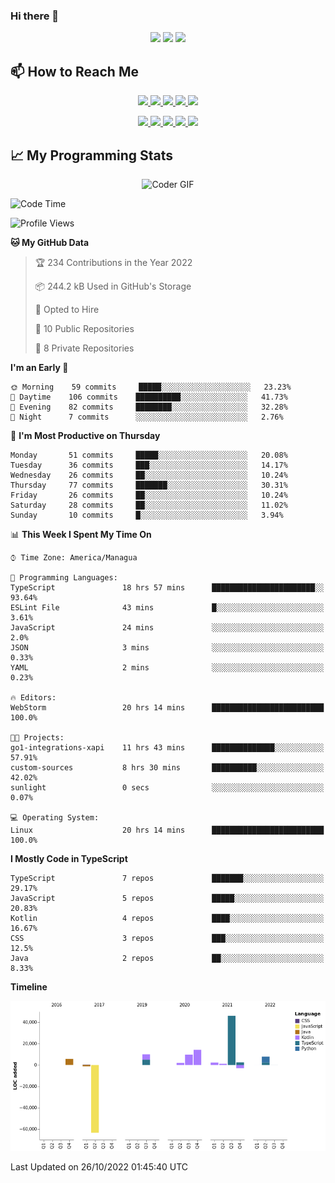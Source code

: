 ### Hi there 👋

<!--
**DevKenny/DevKenny** is a ✨ _special_ ✨ repository because its `README.md` (this file) appears on your GitHub profile.

Here are some ideas to get you started:

- 🔭 I’m currently working on ...
- 🌱 I’m currently learning ...
- 👯 I’m looking to collaborate on ...
- 🤔 I’m looking for help with ...
- 💬 Ask me about ...
- 📫 How to reach me: ...
- 😄 Pronouns: ...
- ⚡ Fun fact: ...
-->

<p align = "center">
  <img src="https://github-readme-stats.vercel.app/api?username=DevKenny&count_private=true&show_icons=true&theme=graywhite&line_height=30&hide_border=true">
  <img src="https://github-readme-stats.vercel.app/api/top-langs/?username=DevKenny&hide=html,css&theme=graywhite&hide_border=true">
  <img src="https://github-profile-summary-cards.vercel.app/api/cards/profile-details?username=DevKenny&theme=vue">
</p>

## 📫 How to Reach Me

<p align="center">
 <a href="https://devkenny.github.io">
  <img src="https://img.shields.io/badge/DevKenny-%23206A5D.svg?&style=for-the-badge&logo=jquery&logoColor=white" />
 </a>

 <a href="https://www.linkedin.com/in/hreal92">
  <img src="https://img.shields.io/badge/connect-%230077B5.svg?&style=for-the-badge&logo=linkedin&logoColor=white" />
 </a>

 <a href="https://join.skype.com/invite/IQ6gVADlpBSM">
  <img src="https://img.shields.io/badge/chat-%2300AFF0.svg?&style=for-the-badge&logo=skype&logoColor=white" />
 </a>

 <a href="mailto:realherrold@gmail.com">
  <img src="https://img.shields.io/badge/email-%23C14438.svg?&style=for-the-badge&logo=Gmail&logoColor=white" />
 </a>

 <a href="https://wa.me/50589517503">
  <img src="https://img.shields.io/badge/Whatsapp-%2300BFA5.svg?&style=for-the-badge&logo=Whatsapp&logoColor=white" />
 </a>
</p>

<p align="center">
  <a href="#">
    <img src="https://badges.pufler.dev/visits/DevKenny/DevKenny?style=flat-square&color=green&logo=github">
  </a>
  <a href="#">
    <img src="https://badges.pufler.dev/years/DevKenny?style=flat-square&color=green&logo=github">
  </a>
  <a href="#">
    <img src="https://badges.pufler.dev/repos/DevKenny?style=flat-square&color=green&logo=github">
  </a>
  <a href="#">
    <img src="https://badges.pufler.dev/gists/DevKenny?style=flat-square&color=green&logo=github">
  </a>
  <a href="#">
    <img src="https://badges.pufler.dev/commits/monthly/DevKenny?style=flat-square&color=green&logo=github">
  </a>
</p>

## 📈 My Programming Stats

<p align="center">
 <img src="https://www.mygo.ge/uploads/blog/1584023795.jpg" alt="Coder GIF" style="max-width:500px">
</p>

<!--START_SECTION:waka-->
![Code Time](http://img.shields.io/badge/Code%20Time-4%2C436%20hrs%2034%20mins-blue)

![Profile Views](http://img.shields.io/badge/Profile%20Views-0-blue)

**🐱 My GitHub Data** 

> 🏆 234 Contributions in the Year 2022
 > 
> 📦 244.2 kB Used in GitHub's Storage 
 > 
> 💼 Opted to Hire
 > 
> 📜 10 Public Repositories 
 > 
> 🔑 8 Private Repositories  
 > 
**I'm an Early 🐤** 

```text
🌞 Morning    59 commits     █████░░░░░░░░░░░░░░░░░░░░   23.23% 
🌆 Daytime    106 commits    ██████████░░░░░░░░░░░░░░░   41.73% 
🌃 Evening    82 commits     ████████░░░░░░░░░░░░░░░░░   32.28% 
🌙 Night      7 commits      ░░░░░░░░░░░░░░░░░░░░░░░░░   2.76%

```
📅 **I'm Most Productive on Thursday** 

```text
Monday       51 commits     █████░░░░░░░░░░░░░░░░░░░░   20.08% 
Tuesday      36 commits     ███░░░░░░░░░░░░░░░░░░░░░░   14.17% 
Wednesday    26 commits     ██░░░░░░░░░░░░░░░░░░░░░░░   10.24% 
Thursday     77 commits     ███████░░░░░░░░░░░░░░░░░░   30.31% 
Friday       26 commits     ██░░░░░░░░░░░░░░░░░░░░░░░   10.24% 
Saturday     28 commits     ██░░░░░░░░░░░░░░░░░░░░░░░   11.02% 
Sunday       10 commits     █░░░░░░░░░░░░░░░░░░░░░░░░   3.94%

```


📊 **This Week I Spent My Time On** 

```text
⌚︎ Time Zone: America/Managua

💬 Programming Languages: 
TypeScript               18 hrs 57 mins      ███████████████████████░░   93.64% 
ESLint File              43 mins             █░░░░░░░░░░░░░░░░░░░░░░░░   3.61% 
JavaScript               24 mins             ░░░░░░░░░░░░░░░░░░░░░░░░░   2.0% 
JSON                     3 mins              ░░░░░░░░░░░░░░░░░░░░░░░░░   0.33% 
YAML                     2 mins              ░░░░░░░░░░░░░░░░░░░░░░░░░   0.23%

🔥 Editors: 
WebStorm                 20 hrs 14 mins      █████████████████████████   100.0%

🐱‍💻 Projects: 
go1-integrations-xapi    11 hrs 43 mins      ██████████████░░░░░░░░░░░   57.91% 
custom-sources           8 hrs 30 mins       ██████████░░░░░░░░░░░░░░░   42.02% 
sunlight                 0 secs              ░░░░░░░░░░░░░░░░░░░░░░░░░   0.07%

💻 Operating System: 
Linux                    20 hrs 14 mins      █████████████████████████   100.0%

```

**I Mostly Code in TypeScript** 

```text
TypeScript               7 repos             ███████░░░░░░░░░░░░░░░░░░   29.17% 
JavaScript               5 repos             █████░░░░░░░░░░░░░░░░░░░░   20.83% 
Kotlin                   4 repos             ████░░░░░░░░░░░░░░░░░░░░░   16.67% 
CSS                      3 repos             ███░░░░░░░░░░░░░░░░░░░░░░   12.5% 
Java                     2 repos             ██░░░░░░░░░░░░░░░░░░░░░░░   8.33%

```


**Timeline**

![Chart not found](https://raw.githubusercontent.com/DevKenny/DevKenny/main/charts/bar_graph.png) 


 Last Updated on 26/10/2022 01:45:40 UTC
<!--END_SECTION:waka-->

